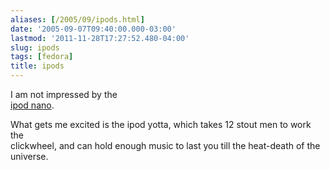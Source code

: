 ```yaml
---
aliases: [/2005/09/ipods.html]
date: '2005-09-07T09:40:00.000-03:00'
lastmod: '2011-11-28T17:27:52.480-04:00'
slug: ipods
tags: [fedora]
title: ipods
---
```


  
I am not impressed by the  
[ipod nano](http://www.apple.com/ipodnano/ "flash new toy" ).  

  
  

  
What gets me excited is the ipod yotta, which takes 12 stout men to work the  
clickwheel, and can hold enough music to last you till the heat-death of the  
universe.  

